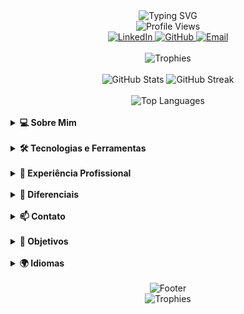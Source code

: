 <div align="center">
  <img src="https://readme-typing-svg.herokuapp.com?font=Fira+Code&weight=500&size=40&pause=1000&color=2E8B57&center=true&vCenter=true&width=600&height=100&lines=Olá,+eu+sou+Abson+Dutra+Galvão;Desenvolvedor+Full+Stack+%26+Mobile;Pai+da+Aurora+%26+Marido+da+Maria+Luiza" alt="Typing SVG" />
</div>

<div align="center">
  <img src="https://komarev.com/ghpvc/?username=seu-usuario&style=flat-square&color=blue" alt="Profile Views"/>
</div>

<div align="center">
  <a href="https://linkedin.com/in/seu-linkedin">
    <img src="https://img.shields.io/badge/LinkedIn-0077B5?style=for-the-badge&logo=linkedin&logoColor=white" alt="LinkedIn"/>
  </a>
  <a href="https://github.com/seu-github">
    <img src="https://img.shields.io/badge/GitHub-100000?style=for-the-badge&logo=github&logoColor=white" alt="GitHub"/>
  </a>
  <a href="mailto:absongalvao@gmail.com">
    <img src="https://img.shields.io/badge/Email-D14836?style=for-the-badge&logo=gmail&logoColor=white" alt="Email"/>
  </a>
</div>

<br>

<div align="center">
  <img src="https://github-profile-trophy.vercel.app/?username=seu-usuario&theme=radical&no-frame=false&no-bg=true&margin-w=4" alt="Trophies"/>
</div>

<br>

<div align="center">
  <img src="https://github-readme-stats.vercel.app/api?username=seu-usuario&show_icons=true&theme=radical" alt="GitHub Stats"/>
  <img src="https://github-readme-streak-stats.herokuapp.com/?user=seu-usuario&theme=radical" alt="GitHub Streak"/>
</div>

<br>

<div align="center">
  <img src="https://github-readme-stats.vercel.app/api/top-langs/?username=seu-usuario&theme=radical&layout=compact" alt="Top Languages"/>
</div>

<br>

<details>
<summary><b>💻 Sobre Mim</b></summary>
<br>
<div align="center">
  <img src="https://readme-typing-svg.herokuapp.com?font=Fira+Code&weight=500&size=20&pause=1000&color=2E8B57&center=true&vCenter=true&width=600&height=100&lines=Desenvolvedor+apaixonado+por+programação+e+tecnologia+desde+criança;Com+apenas+21+anos+e+5+anos+de+experiência+em+desenvolvimento+de+software;Pai+orgulhoso+da+Aurora+e+casado+com+a+maravilhosa+Maria+Luiza" alt="About Me" />
</div>
</details>

<br>

<details>
<summary><b>🛠️ Tecnologias e Ferramentas</b></summary>
<br>

<details>
<summary><b>📱 Mobile</b></summary>
<br>
<div align="center">
  <img src="https://img.shields.io/badge/Flutter-02569B?style=for-the-badge&logo=flutter&logoColor=white" alt="Flutter"/>
  <img src="https://img.shields.io/badge/FlutterFlow-02569B?style=for-the-badge&logo=flutter&logoColor=white" alt="FlutterFlow"/>
  <img src="https://img.shields.io/badge/Dart-0175C2?style=for-the-badge&logo=dart&logoColor=white" alt="Dart"/>
  <img src="https://img.shields.io/badge/Android-3DDC84?style=for-the-badge&logo=android&logoColor=white" alt="Android"/>
  <img src="https://img.shields.io/badge/iOS-000000?style=for-the-badge&logo=ios&logoColor=white" alt="iOS"/>
  <img src="https://img.shields.io/badge/Kotlin-0095D5?style=for-the-badge&logo=kotlin&logoColor=white" alt="Kotlin"/>
  <img src="https://img.shields.io/badge/Swift-FA7343?style=for-the-badge&logo=swift&logoColor=white" alt="Swift"/>
</div>
</details>

<details>
<summary><b>🎨 Frontend</b></summary>
<br>
<div align="center">
  <img src="https://img.shields.io/badge/Angular-DD0031?style=for-the-badge&logo=angular&logoColor=white" alt="Angular"/>
  <img src="https://img.shields.io/badge/TypeScript-007ACC?style=for-the-badge&logo=typescript&logoColor=white" alt="TypeScript"/>
  <img src="https://img.shields.io/badge/JavaScript-F7DF1E?style=for-the-badge&logo=javascript&logoColor=black" alt="JavaScript"/>
  <img src="https://img.shields.io/badge/HTML5-E34F26?style=for-the-badge&logo=html5&logoColor=white" alt="HTML5"/>
  <img src="https://img.shields.io/badge/CSS3-1572B6?style=for-the-badge&logo=css3&logoColor=white" alt="CSS3"/>
  <img src="https://img.shields.io/badge/Tailwind_CSS-38B2AC?style=for-the-badge&logo=tailwind-css&logoColor=white" alt="Tailwind"/>
</div>
</details>

<details>
<summary><b>⚙️ Backend</b></summary>
<br>
<div align="center">
  <img src="https://img.shields.io/badge/.NET-512BD4?style=for-the-badge&logo=dotnet&logoColor=white" alt=".NET"/>
  <img src="https://img.shields.io/badge/C%23-239120?style=for-the-badge&logo=c-sharp&logoColor=white" alt="C#"/>
  <img src="https://img.shields.io/badge/Supabase-3ECF8E?style=for-the-badge&logo=supabase&logoColor=white" alt="Supabase"/>
</div>
</details>

<details>
<summary><b>🛠️ Ferramentas</b></summary>
<br>
<div align="center">
  <img src="https://img.shields.io/badge/Git-F05032?style=for-the-badge&logo=git&logoColor=white" alt="Git"/>
  <img src="https://img.shields.io/badge/Firebase-FFCA28?style=for-the-badge&logo=firebase&logoColor=black" alt="Firebase"/>
  <img src="https://img.shields.io/badge/Jira-0052CC?style=for-the-badge&logo=jira&logoColor=white" alt="Jira"/>
  <img src="https://img.shields.io/badge/Easy%20Panel-FF6B6B?style=for-the-badge&logo=easypanel&logoColor=white" alt="Easy Panel"/>
  <img src="https://img.shields.io/badge/Hostinger-2E4364?style=for-the-badge&logo=hostinger&logoColor=white" alt="Hostinger"/>
</div>
</details>
</details>

<br>

<details>
<summary><b>💼 Experiência Profissional</b></summary>
<br>

<details>
<summary><b>🏢 Inventione (1 ano - Atual)</b></summary>
<br>
<div align="center">
  <img src="https://img.shields.io/badge/Cargo-Desenvolvedor%20FullStack%20Júnior-blue" alt="Cargo"/>
  <img src="https://img.shields.io/badge/Tecnologias-Angular%20.NET%20Flutter-orange" alt="Tecnologias"/>
</div>
<br>
- Liderança do departamento de desenvolvimento
- Desenvolvimento de produtos como Filazero, CloudMidia, Filazero Food, Filazero Checkout
- Gestão de equipe e projetos
- Responsável por 1 desenvolvedor Júnior
</details>

<details>
<summary><b>🏢 Receba Dital (6 meses - Atual)</b></summary>
<br>
<div align="center">
  <img src="https://img.shields.io/badge/Cargo-Desenvolvedor%20FullStack%20Júnior-blue" alt="Cargo"/>
  <img src="https://img.shields.io/badge/Tecnologias-Angular%20.NET-orange" alt="Tecnologias"/>
</div>
<br>
- Desenvolvimento de aplicação de cobrança
- Sistema de notificações (email, redes sociais, SMS, push)
- Design de projeto e modelagem de banco de dados
- Experiência com APIs RESTful e integrações
</details>

<details>
<summary><b>🏢 Houseasy (1 ano e 4 meses)</b></summary>
<br>
<div align="center">
  <img src="https://img.shields.io/badge/Cargo-Desenvolvedor%20Mobile%20Flutter%20Júnior%20III-blue" alt="Cargo"/>
  <img src="https://img.shields.io/badge/Tecnologias-Flutter%20IoT-orange" alt="Tecnologias"/>
</div>
<br>
- Desenvolvimento de apps para automação residencial
- Integração com IoT (MQTT, Raspberry Pi, ESP32, Arduino)
- Desenvolvimento de skills para Alexa
- Experiência com sistemas embarcados
</details>

<details>
<summary><b>🏢 Perto Network (2 meses)</b></summary>
<br>
<div align="center">
  <img src="https://img.shields.io/badge/Cargo-Desenvolvedor%20Mobile%20Flutter%20Pleno-blue" alt="Cargo"/>
  <img src="https://img.shields.io/badge/Tecnologias-Flutter-orange" alt="Tecnologias"/>
</div>
<br>
- Responsável pela criação de projeto
- Transferência de conhecimento em Flutter para a equipe
- Desenvolvimento rápido e eficiente
</details>

<details>
<summary><b>🏢 MTM Tecnologia (9 meses)</b></summary>
<br>
<div align="center">
  <img src="https://img.shields.io/badge/Cargo-Desenvolvedor%20Mobile%20Android%20e%20iOS-blue" alt="Cargo"/>
  <img src="https://img.shields.io/badge/Tecnologias-Android%20iOS-orange" alt="Tecnologias"/>
</div>
<br>
- Desenvolvimento nativo Android e iOS
- Publicação de apps nas lojas
- Aprendizado em flavors
- Resolução de bugs e otimizações
</details>

<details>
<summary><b>🏢 GrappeTechnology (11 meses)</b></summary>
<br>
<div align="center">
  <img src="https://img.shields.io/badge/Cargo-Desenvolvedor%20Mobile%20Flutter%20Júnior-blue" alt="Cargo"/>
  <img src="https://img.shields.io/badge/Tecnologias-Flutter-orange" alt="Tecnologias"/>
</div>
<br>
- Primeira experiência com Flutter e mercado de trabalho
- Desenvolvimento de CRM com Frappe
- Projeto adquirido pela MTM
</details>
</details>

<br>

<details>
<summary><b>🌟 Diferenciais</b></summary>
<br>
<div align="center">
  <img src="https://img.shields.io/badge/Flavors-Android%20iOS%20Flutter-blue" alt="Flavors"/>
  <img src="https://img.shields.io/badge/Publicação-App%20Store%20Google%20Play-green" alt="Publicação"/>
  <img src="https://img.shields.io/badge/IoT-Sistemas%20Embarcados-orange" alt="IoT"/>
  <img src="https://img.shields.io/badge/Liderança-Gestão%20de%20Equipes-red" alt="Liderança"/>
  <img src="https://img.shields.io/badge/Adaptabilidade-Aprendizado%20Rápido-purple" alt="Adaptabilidade"/>
</div>
</details>

<br>

<details>
<summary><b>📫 Contato</b></summary>
<br>
<div align="center">
  <img src="https://img.shields.io/badge/Email-absongalvao@gmail.com-D14836?style=for-the-badge&logo=gmail&logoColor=white" alt="Email"/>
  <img src="https://img.shields.io/badge/Telefone-+55%2082%2099137--9696-25D366?style=for-the-badge&logo=whatsapp&logoColor=white" alt="Telefone"/>
  <img src="https://img.shields.io/badge/Localização-Aracaju,%20Sergipe-1DA1F2?style=for-the-badge&logo=location&logoColor=white" alt="Localização"/>
</div>
</details>

<br>

<details>
<summary><b>🎯 Objetivos</b></summary>
<br>
<div align="center">
  <img src="https://img.shields.io/badge/Carreira-Internacional-blue" alt="Carreira Internacional"/>
  <img src="https://img.shields.io/badge/Destino-Suíça-green" alt="Suíça"/>
  <img src="https://img.shields.io/badge/Contribuição-Open%20Source-orange" alt="Open Source"/>
  <img src="https://img.shields.io/badge/Desenvolvimento-Soluções%20Inovadoras-red" alt="Soluções Inovadoras"/>
</div>
</details>

<br>

<details>
<summary><b>🌍 Idiomas</b></summary>
<br>
<div align="center">
  <img src="https://img.shields.io/badge/Português-Nativo-1DA1F2?style=for-the-badge&logo=language&logoColor=white" alt="Português"/>
  <img src="https://img.shields.io/badge/Inglês-Intermediário-1DA1F2?style=for-the-badge&logo=language&logoColor=white" alt="Inglês"/>
  <img src="https://img.shields.io/badge/Alemão-Básico-1DA1F2?style=for-the-badge&logo=language&logoColor=white" alt="Alemão"/>
</div>
</details>

<br>

<div align="center">
  <img src="https://readme-typing-svg.herokuapp.com?font=Fira+Code&weight=500&size=20&pause=1000&color=2E8B57&center=true&vCenter=true&width=600&height=100&lines=Desenvolvido+com+❤️+por+Abson+Dutra+Galvão;Pai+da+Aurora+%26+Marido+da+Maria+Luiza" alt="Footer" />
</div>

<div align="center">
  <img src="https://github-profile-trophy.vercel.app/?username=seu-usuario&theme=radical&no-frame=false&no-bg=true&margin-w=4" alt="Trophies"/>
</div> 
